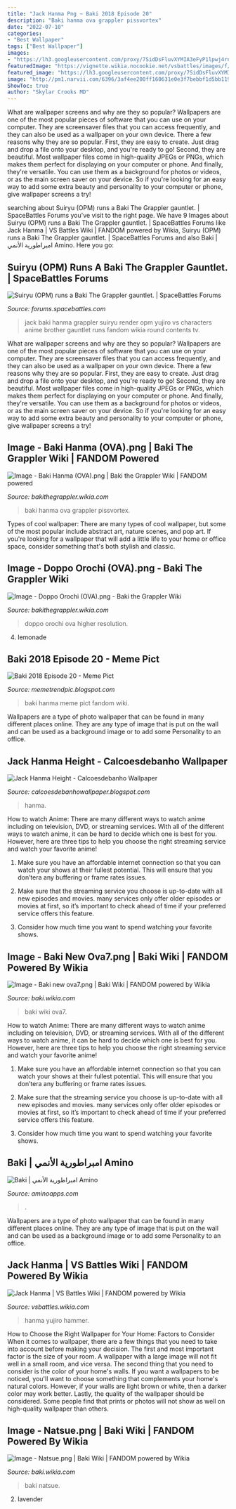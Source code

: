 ```yaml
---
title: "Jack Hanma Png ~ Baki 2018 Episode 20"
description: "Baki hanma ova grappler pissvortex"
date: "2022-07-10"
categories:
- "Best Wallpaper"
tags: ["Best Wallpaper"]
images:
- "https://lh3.googleusercontent.com/proxy/7SidDsFluvXYMIA3eFyP1lpwj4rnNiStMQOkjC2AVRIV0WntecV6mRbzNIvCR5MzQ7FhMPX2Trs7EBApeLqU3CTNDCG0iWzDRDEWlr4J0lKtIWaX7oso64bD=w1200-h630-p-k-no-nu"
featuredImage: "https://vignette.wikia.nocookie.net/vsbattles/images/f/f7/Jack_2018_render.png/revision/latest?cb=20181106133614"
featured_image: "https://lh3.googleusercontent.com/proxy/7SidDsFluvXYMIA3eFyP1lpwj4rnNiStMQOkjC2AVRIV0WntecV6mRbzNIvCR5MzQ7FhMPX2Trs7EBApeLqU3CTNDCG0iWzDRDEWlr4J0lKtIWaX7oso64bD=w1200-h630-p-k-no-nu"
image: "http://pm1.narvii.com/6396/3af4ee200ff160631e0e3f7bebbf1d5bb119ad82_hq.jpg"
ShowToc: true
author: "Skylar Crooks MD"
---
```



What are wallpaper screens and why are they so popular?
Wallpapers are one of the most popular pieces of software that you can use on your computer. They are screensaver files that you can access frequently, and they can also be used as a wallpaper on your own device. There a few reasons why they are so popular. First, they are easy to create. Just drag and drop a file onto your desktop, and you're ready to go! Second, they are beautiful. Most wallpaper files come in high-quality JPEGs or PNGs, which makes them perfect for displaying on your computer or phone. And finally, they're versatile. You can use them as a background for photos or videos, or as the main screen saver on your device. So if you're looking for an easy way to add some extra beauty and personality to your computer or phone, give wallpaper screens a try!

	

		
searching about Suiryu (OPM) runs a Baki The Grappler gauntlet. | SpaceBattles Forums you've visit to the right page. We have 9 Images about Suiryu (OPM) runs a Baki The Grappler gauntlet. | SpaceBattles Forums like Jack Hanma | VS Battles Wiki | FANDOM powered by Wikia, Suiryu (OPM) runs a Baki The Grappler gauntlet. | SpaceBattles Forums and also Baki | امبراطورية الأنمي Amino. Here you go:
		
    
## Suiryu (OPM) Runs A Baki The Grappler Gauntlet. | SpaceBattles Forums

<img loading=lazy src="https://vignette.wikia.nocookie.net/vsbattles/images/f/f7/Jack_2018_render.png/revision/latest/scale-to-width-down/452?cb=20181106133614" onerror="this.onerror=null;this.src='https://tse1.mm.bing.net/th?id=OIP.fo4ZUFuY_6Cv2NBrEV1ewgAAAA&amp;pid=15.1';" alt="Suiryu (OPM) runs a Baki The Grappler gauntlet. | SpaceBattles Forums">

_Source: forums.spacebattles.com_

>jack baki hanma grappler suiryu render opm yujiro vs characters anime brother gauntlet runs fandom wikia round contents tv. 

	

What are wallpaper screens and why are they so popular?
Wallpapers are one of the most popular pieces of software that you can use on your computer. They are screensaver files that you can access frequently, and they can also be used as a wallpaper on your own device. There a few reasons why they are so popular. First, they are easy to create. Just drag and drop a file onto your desktop, and you're ready to go! Second, they are beautiful. Most wallpaper files come in high-quality JPEGs or PNGs, which makes them perfect for displaying on your computer or phone. And finally, they're versatile. You can use them as a background for photos or videos, or as the main screen saver on your device. So if you're looking for an easy way to add some extra beauty and personality to your computer or phone, give wallpaper screens a try!

    
## Image - Baki Hanma (OVA).png | Baki The Grappler Wiki | FANDOM Powered

<img loading=lazy src="https://vignette.wikia.nocookie.net/bakithegrappler/images/7/74/Baki_Hanma_(OVA).png/revision/latest?cb=20110917004917" onerror="this.onerror=null;this.src='https://tse1.mm.bing.net/th?id=OIP.AiLaU5pPKi1ey3TBPpbWYgHaFi&amp;pid=15.1';" alt="Image - Baki Hanma (OVA).png | Baki the Grappler Wiki | FANDOM powered">

_Source: bakithegrappler.wikia.com_

>baki hanma ova grappler pissvortex. 

	

Types of cool wallpaper:
There are many types of cool wallpaper, but some of the most popular include abstract art, nature scenes, and pop art. If you're looking for a wallpaper that will add a little life to your home or office space, consider something that's both stylish and classic.

    
## Image - Doppo Orochi (OVA).png - Baki The Grappler Wiki

<img loading=lazy src="http://images.wikia.com/bakithegrappler/images/e/e7/Doppo_Orochi_(OVA).png" onerror="this.onerror=null;this.src='https://tse4.mm.bing.net/th?id=OIP.SNA1Wj9_2AKECpIYkoI3vAHaF1&amp;pid=15.1';" alt="Image - Doppo Orochi (OVA).png - Baki the Grappler Wiki">

_Source: bakithegrappler.wikia.com_

>doppo orochi ova higher resolution. 

	

4. lemonade 

    
## Baki 2018 Episode 20 - Meme Pict

<img loading=lazy src="https://vignette.wikia.nocookie.net/baki/images/e/e7/Baki_profile.png/revision/latest/top-crop/width/720/height/900?cb=20190126141836" onerror="this.onerror=null;this.src='https://tse2.mm.bing.net/th?id=OIP.HeyD2RcW88dDm8pEjIfDzgHaJQ&amp;pid=15.1';" alt="Baki 2018 Episode 20 - Meme Pict">

_Source: memetrendpic.blogspot.com_

>baki hanma meme pict fandom wiki. 

	



Wallpapers are a type of photo wallpaper that can be found in many different places online. They are any type of image that is put on the wall and can be used as a background image or to add some Personality to an office.

    
## Jack Hanma Height - Calcoesdebanho Wallpaper

<img loading=lazy src="https://lh3.googleusercontent.com/proxy/7SidDsFluvXYMIA3eFyP1lpwj4rnNiStMQOkjC2AVRIV0WntecV6mRbzNIvCR5MzQ7FhMPX2Trs7EBApeLqU3CTNDCG0iWzDRDEWlr4J0lKtIWaX7oso64bD=w1200-h630-p-k-no-nu" onerror="this.onerror=null;this.src='https://tse1.mm.bing.net/th?id=OIP.Uk3jK6GfXrAbWr_Z-PSuYAHaB6&amp;pid=15.1';" alt="Jack Hanma Height - Calcoesdebanho Wallpaper">

_Source: calcoesdebanhowallpaper.blogspot.com_

>hanma. 

	

How to watch Anime: There are many different ways to watch anime including on television, DVD, or streaming services.
With all of the different ways to watch anime, it can be hard to decide which one is best for you. However, here are three tips to help you choose the right streaming service and watch your favorite anime!
1. Make sure you have an affordable internet connection so that you can watch your shows at their fullest potential. This will ensure that you don’tera any buffering or frame rates issues.

2. Make sure that the streaming service you choose is up-to-date with all new episodes and movies. many services only offer older episodes or movies at first, so it’s important to check ahead of time if your preferred service offers this feature.

3. Consider how much time you want to spend watching your favorite shows.

    
## Image - Baki New Ova7.png | Baki Wiki | FANDOM Powered By Wikia

<img loading=lazy src="https://vignette3.wikia.nocookie.net/baki/images/2/2c/Baki_new_ova7.png/revision/latest?cb=20170314094813" onerror="this.onerror=null;this.src='https://tse2.mm.bing.net/th?id=OIP.PkxCfIm558fjxkDEhC8NDwHaEL&amp;pid=15.1';" alt="Image - Baki new ova7.png | Baki Wiki | FANDOM powered by Wikia">

_Source: baki.wikia.com_

>baki wiki ova7. 

	

How to watch Anime: There are many different ways to watch anime including on television, DVD, or streaming services.
With all of the different ways to watch anime, it can be hard to decide which one is best for you. However, here are three tips to help you choose the right streaming service and watch your favorite anime!
1. Make sure you have an affordable internet connection so that you can watch your shows at their fullest potential. This will ensure that you don’tera any buffering or frame rates issues.

2. Make sure that the streaming service you choose is up-to-date with all new episodes and movies. many services only offer older episodes or movies at first, so it’s important to check ahead of time if your preferred service offers this feature.

3. Consider how much time you want to spend watching your favorite shows.

    
## Baki | امبراطورية الأنمي Amino

<img loading=lazy src="http://pm1.narvii.com/6396/3af4ee200ff160631e0e3f7bebbf1d5bb119ad82_hq.jpg" onerror="this.onerror=null;this.src='https://tse3.mm.bing.net/th?id=OIP.BpOBrjIE26KU42WLVcP-MwHaMB&amp;pid=15.1';" alt="Baki | امبراطورية الأنمي Amino">

_Source: aminoapps.com_

>. 

	



Wallpapers are a type of photo wallpaper that can be found in many different places online. They are any type of image that is put on the wall and can be used as a background image or to add some Personality to an office.

    
## Jack Hanma | VS Battles Wiki | FANDOM Powered By Wikia

<img loading=lazy src="https://vignette.wikia.nocookie.net/vsbattles/images/f/f7/Jack_2018_render.png/revision/latest?cb=20181106133614" onerror="this.onerror=null;this.src='https://tse4.mm.bing.net/th?id=OIP.vJkxmhJpGKiV_59-oL7jZAHaH3&amp;pid=15.1';" alt="Jack Hanma | VS Battles Wiki | FANDOM powered by Wikia">

_Source: vsbattles.wikia.com_

>hanma yujiro hammer. 

	

How to Choose the Right Wallpaper for Your Home: Factors to Consider
When it comes to wallpaper, there are a few things that you need to take into account before making your decision. The first and most important factor is the size of your room. A wallpaper with a large image will not fit well in a small room, and vice versa. 
The second thing that you need to consider is the color of your home's walls. If you want a wallpapers to be noticed, you'll want to choose something that complements your home's natural colors. However, if your walls are light brown or white, then a darker color may work better. 
Lastly, the quality of the wallpaper should be considered. Some people find that prints or photos will not show as well on high-quality wallpaper than others.

    
## Image - Natsue.png | Baki Wiki | FANDOM Powered By Wikia

<img loading=lazy src="https://vignette.wikia.nocookie.net/baki/images/1/13/Natsue.png/revision/latest?cb=20161009003249" onerror="this.onerror=null;this.src='https://tse4.mm.bing.net/th?id=OIP.42ItKgC_fpimX7lA2RglYAHaEK&amp;pid=15.1';" alt="Image - Natsue.png | Baki Wiki | FANDOM powered by Wikia">

_Source: baki.wikia.com_

>baki natsue. 

	

2. lavender 

